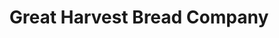 ---
title: "Great Harvest Bread Company"
url: /vienna/great-harvest-bread-company/
shop: Bäckerei
---